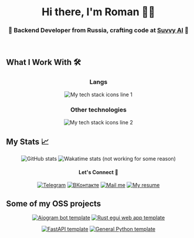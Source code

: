 <h1 align="center">Hi there, I'm Roman 👨‍💻</h1>

<h3 align="center">🔧 Backend Developer from Russia, crafting code at <a href="https://suvvy.ai">Suvvy AI</a> 🚀</h3>

<br>

## What I Work With 🛠️
<div align="center">
  <h3>Langs</h3>
  <img src="https://skillicons.dev/icons?i=python,rust,js,java,cs" alt="My tech stack icons line 1">
  <h3>Other technologies</h3>
  <img src="https://skillicons.dev/icons?i=regex,bash,unity,fastapi,linux,md,git,mongodb,docker" alt="My tech stack icons line 2">
</div>


## My Stats 📈
<p align="center">
  <img src="https://github-readme-stats.vercel.app/api?username=barabum0&theme=onedark&show_icons=true&hide_rank=true&count_private=true&hide_border=true&line_height=24&bg_color=0d1117&card_width=200px"
       alt="GitHub stats">
  <img src="https://github-readme-stats.vercel.app/api/wakatime?username=barabum0&theme=onedark&hide_border=true&line_height=24&bg_color=0d1117&langs_count=10&layout=compact&custom_title=Wakatime%20stats%20(not%20working%20for%20some%20reason)"
       alt="Wakatime stats (not working for some reason)">
</p>

<h4 align="center"> Let's Connect 🤝</h4>
<p align="center">
  <a href="https://t.me/barabumbum"><img src="https://img.shields.io/badge/Telegram-white?style=for-the-badge&logo=telegram" alt="Telegram"></a>
  <a href="https://vk.com/barabumbam"><img src="https://img.shields.io/badge/%D0%92%D0%9A%D0%BE%D0%BD%D1%82%D0%B0%D0%BA%D1%82%D0%B5-blue?style=for-the-badge&logo=vk" alt="ВКонтакте"></a>
  <a href="mailto:barabum@duck.com"><img src="https://img.shields.io/badge/Mail%20me-red?style=for-the-badge&logo=mail.ru" alt="Mail me"></a>
  <a href="https://resume.sushka.dev"><img src="https://img.shields.io/badge/My%20resume-black?style=for-the-badge&logo=readme" alt="My resume"></a>
</p>

## Some of my OSS projects
<p align="center">
  <a href="https://github.com/barabum0/aiogram-template"><img src="https://github-readme-stats.vercel.app/api/pin/?username=barabum0&amp;repo=aiogram-template&amp;theme=github_dark&amp;description_lines_count=3" alt="Aiogram bot template"></a> <a href="https://github.com/barabum0/egui-web-template"><img src="https://github-readme-stats.vercel.app/api/pin/?username=barabum0&amp;repo=egui-web-template&amp;theme=github_dark&amp;description_lines_count=3" alt="Rust egui web app template"></a>
</p>
<p align="center">
  <a href="https://github.com/barabum0/fastapi-template"><img src="https://github-readme-stats.vercel.app/api/pin/?username=barabum0&amp;repo=fastapi-template&amp;theme=github_dark&amp;description_lines_count=3" alt="FastAPI template"></a> <a href="https://github.com/barabum0/python-template"><img src="https://github-readme-stats.vercel.app/api/pin/?username=barabum0&amp;repo=python-template&amp;theme=github_dark&amp;description_lines_count=3" alt="General Python template"></a>
</p>


